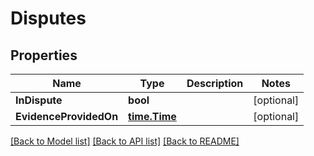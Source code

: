 # Disputes

## Properties

Name | Type | Description | Notes
------------ | ------------- | ------------- | -------------
**InDispute** | **bool** |  | [optional] 
**EvidenceProvidedOn** | [**time.Time**](time.Time.md) |  | [optional] 

[[Back to Model list]](../README.md#documentation-for-models) [[Back to API list]](../README.md#documentation-for-api-endpoints) [[Back to README]](../README.md)


